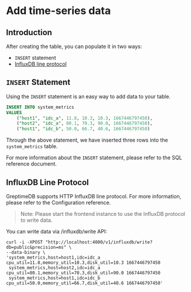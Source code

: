 # Add time-series data

## Introduction

After creating the table, you can populate it in two ways:

- `INSERT` statement
- [InfluxDB line protocol][1]

[1]: https://docs.influxdata.com/influxdb/v1.8/write_protocols/line_protocol_tutorial/

## `INSERT` Statement

Using the `INSERT` statement is an easy way to add data to your table.

``` sql
INSERT INTO system_metrics
VALUES
    ("host1", "idc_a", 11.8, 10.3, 10.3, 1667446797450),
    ("host2", "idc_a", 80.1, 70.3, 90.0, 1667446797450),
    ("host1", "idc_b", 50.0, 66.7, 40.6, 1667446797450)
```

Through the above statement, we have inserted three rows into the `system_metrics` table.

For more information about the `INSERT` statement, please refer to the SQL reference document.

## InfluxDB Line Protocol

GreptimeDB supports HTTP InfluxDB line protocol. For more information, please refer to the Configuration reference.

> Note: Please start the frontend instance to use the InfluxDB protocol to write data.

You can write data via /influxdb/write API:

``` shell
curl -i -XPOST "http://localhost:4000/v1/influxdb/write?db=public&precision=ms" \
--data-binary \
'system_metrics,host=host1,idc=idc_a cpu_util=11.8,memory_util=10.3,disk_util=10.3 1667446797450
 system_metrics,host=host2,idc=idc_a cpu_util=80.1,memory_util=70.3,disk_util=90.0 1667446797450
 system_metrics,host=host1,idc=idc_b cpu_util=50.0,memory_util=66.7,disk_util=40.6 1667446797450'
```
